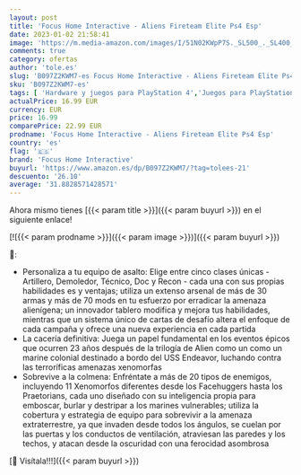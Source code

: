 ```yaml
---
layout: post
title: 'Focus Home Interactive - Aliens Fireteam Elite Ps4 Esp'
date: 2023-01-02 21:58:41
image: 'https://m.media-amazon.com/images/I/51N02KWpP7S._SL500_._SL400_.jpg'
comments: true
category: ofertas
author: 'tole.es'
slug: 'B097Z2KWM7-es Focus Home Interactive - Aliens Fireteam Elite Ps4 Esp'
sku: 'B097Z2KWM7-es'
tags: [ 'Hardware y juegos para PlayStation 4','Juegos para PlayStation 4','NEOGEO Pocket: Juegos, consolas y accesorios','Sistemas de juego heredados portátiles','Sistemas heredados','Videojuegos','focus home interactive','ps4','🇪🇸', ]
actualPrice: 16.99 EUR
currency: EUR
price: 16.99
comparePrice: 22.99 EUR
prodname: 'Focus Home Interactive - Aliens Fireteam Elite Ps4 Esp'
country: 'es'
flag: '🇪🇸'
brand: 'Focus Home Interactive'
buyurl: 'https://www.amazon.es/dp/B097Z2KWM7/?tag=tolees-21'
descuento: '26.10'
average: '31.8828571428571'
---
```


Ahora mismo tienes [{{< param title >}}]({{< param buyurl >}}) en el siguiente enlace!

[![{{< param prodname >}}]({{< param image >}})]({{< param buyurl >}})

🔎:

- Personaliza a tu equipo de asalto: Elige entre cinco clases únicas - Artillero, Demoledor, Técnico, Doc y Recon - cada una con sus propias habilidades es y ventajas; utiliza un extenso arsenal de más de 30 armas y más de 70 mods en tu esfuerzo por erradicar la amenaza alienígena; un innovador tablero modifica y mejora tus habilidades, mientras que un sistema único de cartas de desafío altera el enfoque de cada campaña y ofrece una nueva experiencia en cada partida
- La cacería definitiva: Juega un papel fundamental en los eventos épicos que ocurren 23 años después de la trilogía de Alien como un como un marine colonial destinado a bordo del USS Endeavor, luchando contra las terroríficas amenazas xenomorfas
- Sobrevive a la colmena: Enfréntate a más de 20 tipos de enemigos, incluyendo 11 Xenomorfos diferentes desde los Facehuggers hasta los Praetorians, cada uno diseñado con su inteligencia propia para emboscar, burlar y destripar a los marines vulnerables; utiliza la cobertura y estrategia de equipo para sobrevivir a la amenaza extraterrestre, ya que invaden desde todos los ángulos, se cuelan por las puertas y los conductos de ventilación, atraviesan las paredes y los techos, y atacan desde la oscuridad con una ferocidad asombrosa

[🛒 Visítala!!!]({{< param buyurl >}})
